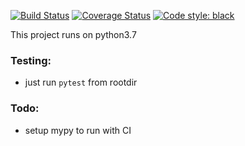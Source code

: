 [![Build Status](https://travis-ci.org/conradho/alfie_chess_engine.svg?branch=master)](https://travis-ci.org/conradho/alfie_chess_engine)
[![Coverage Status](https://coveralls.io/repos/github/conradho/alfie_chess_engine/badge.svg?branch=master)](https://coveralls.io/github/conradho/alfie_chess_engine?branch=master)
[![Code style: black](https://img.shields.io/badge/code%20style-black-000000.svg)](https://github.com/ambv/black)

This project runs on python3.7

### Testing:
- just run `pytest` from rootdir

### Todo:
- setup mypy to run with CI

